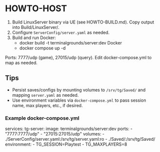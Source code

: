 # HOWTO-HOST

1) Build LinuxServer binary via UE (see HOWTO-BUILD.md). Copy output into Build/LinuxServer/.
2) Configure `ServerConfig/server.yaml` as needed.
3) Build and run Docker:
   - docker build -t terminalgrounds/server:dev Docker
   - docker compose up -d

Ports: 7777/udp (game), 27015/udp (query). Edit docker-compose.yml to map as needed.

## Tips

- Persist saves/configs by mounting volumes to `/srv/tg/Saved/` and mapping `server.yaml` as needed.
- Use environment variables via `docker-compose.yml` to pass session name, max players, etc., if desired.

### Example docker-compose.yml

services:
   tg-server:
      image: terminalgrounds/server:dev
      ports:
         - "7777:7777/udp"
         - "27015:27015/udp"
      volumes:
         - ./ServerConfig/server.yaml:/srv/tg/server.yaml:ro
         - ./Saved/:/srv/tg/Saved/
      environment:
         - TG_SESSION=Playtest
         - TG_MAXPLAYERS=8
